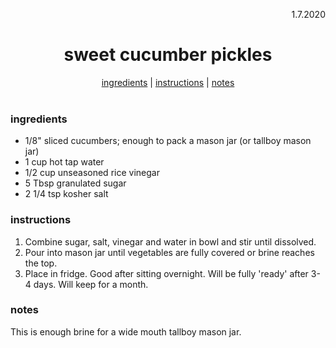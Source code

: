 <p align="right">1.7.2020</p>

<h1 align="center">sweet cucumber pickles</h1>

<div align="center">
  <a href="#ingredients">ingredients</a> | 
  <a href="#instructions">instructions</a> | 
  <a href="#notes">notes</a>
</div>
<br>

### ingredients
- 1/8" sliced cucumbers; enough to pack a mason jar (or tallboy mason jar)
- 1 cup hot tap water
- 1/2 cup unseasoned rice vinegar
- 5 Tbsp granulated sugar
- 2 1/4 tsp kosher salt

### instructions
1. Combine sugar, salt, vinegar and water in bowl and stir until dissolved.
2. Pour into mason jar until vegetables are fully covered or brine reaches the top.
3. Place in fridge.  Good after sitting overnight.  Will be fully 'ready' after 3-4 days.  Will keep for a month.

### notes
This is enough brine for a wide mouth tallboy mason jar.
